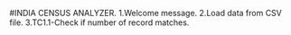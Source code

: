 #INDIA CENSUS ANALYZER.
1.Welcome message.
2.Load data from CSV file.
3.TC1.1-Check if number of record matches.